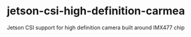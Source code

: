 # jetson-csi-high-definition-carmea
 Jetson CSI support for high definition camera built around IMX477 chip
